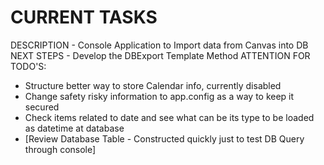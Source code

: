 # CURRENT TASKS
DESCRIPTION - Console Application to Import data from Canvas into DB
NEXT STEPS - Develop the DBExport Template Method
ATTENTION FOR TODO'S:
 - Structure better way to store Calendar info, currently disabled
 - Change safety risky information to app.config as a way to keep it secured
 - Check items related to date and see what can be its type to be loaded as datetime at database
 - [Review Database Table - Constructed quickly just to test DB Query through console]
